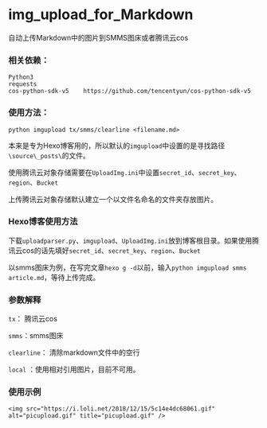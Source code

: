 # img_upload_for_Markdown
自动上传Markdown中的图片到SMMS图床或者腾讯云cos

### 相关依赖：

```
Python3
requests
cos-python-sdk-v5    https://github.com/tencentyun/cos-python-sdk-v5
```

### 使用方法：

```
python imgupload tx/smms/clearline <filename.md>
```

本来是专为Hexo博客用的，所以默认的`imgupload`中设置的是寻找路径`\source\_posts\`的文件。

使用腾讯云对象存储需要在`UploadImg.ini`中设置`secret_id`、`secret_key`、`region`、`Bucket`

上传腾讯云对象存储默认建立一个以文件名命名的文件夹存放图片。

### Hexo博客使用方法

下载`uploadparser.py`、`imgupload`、`UploadImg.ini`放到博客根目录。如果使用腾讯云cos的话先填好`secret_id`、`secret_key`、`region`、`Bucket`

以smms图床为例，在写完文章`hexo g -d`以前，输入`python imgupload smms article.md`，等待上传完成。

### 参数解释

`tx`： 腾讯云cos

`smms`：smms图床

`clearline`： 清除markdown文件中的空行

`local` ：使用相对引用图片，目前不可用。

### 使用示例

```
<img src="https://i.loli.net/2018/12/15/5c14e4dc68061.gif" alt="picupload.gif" title="picupload.gif" />
```


  